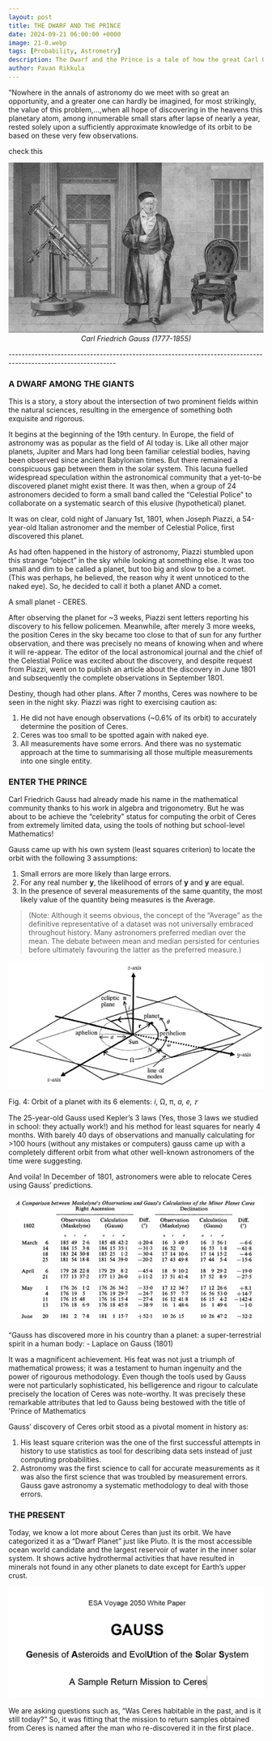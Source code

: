 ```yaml
---
layout: post
title: THE DWARF AND THE PRINCE
date: 2024-09-21 06:00:00 +0000
image: 21-0.webp
tags: [Probability, Astrometry]
description: The Dwarf and the Prince is a tale of how the great Carl Gauss pioneered the application of statistics in astronomy - a marriage that laid the foundation for Modern Probability (and Statistics) and Astrometry.
author: Pavan Rikkula
---
```


“Nowhere in the annals of astronomy do we meet with so great an opportunity, and a greater one can hardly be imagined, for most strikingly, the value of this problem,…,when all hope of discovering in the heavens this planetary atom, among innumerable small stars after lapse of nearly a year, rested solely upon a sufficiently approximate knowledge of its orbit to be based on these very few observations.

check this <p align="center">
   <img src="/img/21-0.webp" alt>
   <br>
   <em>  Carl Friedrich Gauss (1777-1855) </em>
</p> 
---------------------------------------------------------------------------------------------------------------

### **A DWARF AMONG THE GIANTS**

This is a story, a story about the intersection of two prominent fields within the natural sciences, resulting in the emergence of something both exquisite and rigorous.

It begins at the beginning of the 19th century. In Europe, the field of astronomy was as popular as the field of AI today is. Like all other major planets, Jupiter and Mars had long been familiar celestial bodies, having been observed since ancient Babylonian times. But there remained a conspicuous gap between them in the solar system. This lacuna fuelled widespread speculation within the astronomical community that a yet-to-be discovered planet might exist there. It was then, when a group of 24 astronomers decided to form a small band called the “Celestial Police” to collaborate on a systematic search of this elusive (hypothetical) planet.

It was on clear, cold night of January 1st, 1801, when Joseph Piazzi, a 54-year-old Italian astronomer and the member of Celestial Police, first discovered this planet.

As had often happened in the history of astronomy, Piazzi stumbled upon this strange “object” in the sky while looking at something else. It was too small and dim to be called a planet, but too big and slow to be a comet. (This was perhaps, he believed, the reason why it went unnoticed to the naked eye). So, he decided to call it both a planet AND a comet.

A small planet - CERES.

After observing the planet for ~3 weeks, Piazzi sent letters reporting his discovery to his fellow policemen. Meanwhile, after merely 3 more weeks, the position Ceres in the sky became too close to that of sun for any further observation, and there was precisely no means of knowing when and where it will re-appear. The editor of the local astronomical journal and the chief of the Celestial Police was excited about the discovery, and despite request from Piazzi, went on to publish an article about the discovery in June 1801 and subsequently the complete observations in September 1801.

Destiny, though had other plans. After 7 months, Ceres was nowhere to be seen in the night sky. Piazzi was right to exercising caution as:

1. He did not have enough observations (~0.6% of its orbit) to accurately determine the position of Ceres.
2. Ceres was too small to be spotted again with naked eye.
3. All measurements have some errors. And there was no systematic approach at the time to summarising all those multiple measurements into one single entity.

### **ENTER THE PRINCE**

Carl Friedrich Gauss had already made his name in the mathematical community thanks to his work in algebra and trigonometry. But he was about to be achieve the “celebrity” status for computing the orbit of Ceres from extremely limited data, using the tools of nothing but school-level Mathematics!

Gauss came up with his own system (least squares criterion) to locate the orbit with the following 3 assumptions:

1. Small errors are more likely than large errors.
2. For any real number **y**, the likelihood of errors of **y** and **y** are equal.
3. In the presence of several measurements of the same quantity, the most likely value of the quantity being measures is the Average.

> (Note: Although it seems obvious, the concept of the “Average” as the definitive representative of a dataset was not universally embraced throughout history. Many astronomers preferred median over the mean. The debate between mean and median persisted for centuries before ultimately favouring the latter as the preferred measure.)
> 

<p align="center">
   <img src="/img/21-1.webp" alt>
</p>

Fig. 4: Orbit of a planet with its 6 elements: *i*, Ω, π, *a, e, 𝜏*

The 25-year-old Gauss used Kepler’s 3 laws (Yes, those 3 laws we studied in school: they actually work!) and his method for least squares for nearly 4 months. With barely 40 days of observations and manually calculating for >100 hours (without any mistakes or computers) gauss came up with a completely different orbit from what other well-known astronomers of the time were suggesting.

And voila! In December of 1801, astronomers were able to relocate Ceres using Gauss’ predictions.

<p align="center">
   <img src="/img/21-2.webp" alt>
</p>

“Gauss has discovered more in his country than a planet: a super-terrestrial spirit in a human body: - Laplace on Gauss (1801)

It was a magnificent achievement. His feat was not just a triumph of mathematical prowess; it was a testament to human ingenuity and the power of rigourous methodology. Even though the tools used by Gauss were not particularly sophisticated, his belligerence and rigour to calculate precisely the location of Ceres was note-worthy. It was precisely these remarkable attributes that led to Gauss being bestowed with the title of 'Prince of Mathematics

Gauss’ discovery of Ceres orbit stood as a pivotal moment in history as:

1. His least square criterion was the one of the first successful attempts in history to use statistics as tool for describing data sets instead of just computing probabilities.
2. Astronomy was the first science to call for accurate measurements as it was also the first science that was troubled by measurement errors. Gauss gave astronomy a systematic methodology to deal with those errors.

### **THE PRESENT**

Today, we know a lot more about Ceres than just its orbit. We have categorized it as a “Dwarf Planet” just like Pluto. It is the most accessible ocean world candidate and the largest reservoir of water in the inner solar system. It shows active hydrothermal activities that have resulted in minerals not found in any other planets to date except for Earth’s upper crust.

<p align="center">
   <img src="/img/21-3.webp" alt>
</p>

We are asking questions such as, “Was Ceres habitable in the past, and is it still today?” So, it was fitting that the mission to return samples obtained from Ceres is named after the man who re-discovered it in the first place.

###
